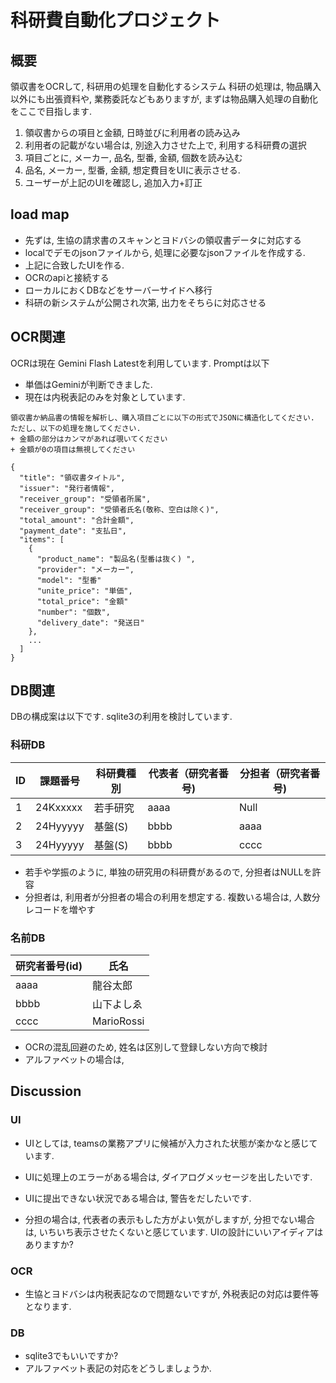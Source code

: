# 科研費自動化プロジェクト

## 概要
領収書をOCRして, 科研用の処理を自動化するシステム
科研の処理は, 物品購入以外にも出張資料や, 業務委託などもありますが,
まずは物品購入処理の自動化をここで目指します.

1. 領収書からの項目と金額, 日時並びに利用者の読み込み
1. 利用者の記載がない場合は, 別途入力させた上で, 利用する科研費の選択
1. 項目ごとに, メーカー, 品名, 型番, 金額, 個数を読み込む
1. 品名, メーカー, 型番, 金額, 想定費目をUIに表示させる.
1. ユーザーが上記のUIを確認し, 追加入力+訂正

## load map
+ 先ずは, 生協の請求書のスキャンとヨドバシの領収書データに対応する
+ localでデモのjsonファイルから,
処理に必要なjsonファイルを作成する.
+ 上記に合致したUIを作る.
+ OCRのapiと接続する
+ ローカルにおくDBなどをサーバーサイドへ移行
+ 科研の新システムが公開され次第,
出力をそちらに対応させる

## OCR関連
OCRは現在 Gemini Flash Latestを利用しています.
Promptは以下

+ 単価はGeminiが判断できました.
+ 現在は内税表記のみを対象としています.

```
領収書か納品書の情報を解析し、購入項目ごとに以下の形式でJSONに構造化してください.
ただし、以下の処理を施してください.
+ 金額の部分はカンマがあれば覗いてください
+ 金額が0の項目は無視してください 

{
  "title": "領収書タイトル",
  "issuer": "発行者情報",
  "receiver_group": "受領者所属",
  "receiver_group": "受領者氏名(敬称、空白は除く)",
  "total_amount": "合計金額",
  "payment_date": "支払日",
  "items": [
    {
      "product_name": "製品名(型番は抜く) ",
      "provider": "メーカー",
      "model": "型番"
      "unite_price": "単価",
      "total_price": "金額"
      "number": "個数",
      "delivery_date": "発送日"
    },
    ...
  ]
}
```

## DB関連
DBの構成案は以下です.
sqlite3の利用を検討しています.

### 科研DB
| ID | 課題番号 | 科研費種別      | 代表者（研究者番号) | 分担者（研究者番号) |
|----|--------------|----------------|---------------------|---------------------|
|1| 24Kxxxxx | 若手研究 | aaaa | Null |
|2| 24Hyyyyy | 基盤(S) | bbbb | aaaa |
|3| 24Hyyyyy | 基盤(S) | bbbb | cccc |

+ 若手や学振のように, 単独の研究用の科研費があるので, 分担者はNULLを許容
+ 分担者は, 利用者が分担者の場合の利用を想定する. 複数いる場合は,
人数分レコードを増やす

### 名前DB

| 研究者番号(id) | 氏名 |
| -- | -- |
| aaaa | 龍谷太郎 |
| bbbb | 山下よしゑ |
| cccc | MarioRossi |

+ OCRの混乱回避のため, 姓名は区別して登録しない方向で検討
+ アルファベットの場合は, 

## Discussion
### UI
+ UIとしては, teamsの業務アプリに候補が入力された状態が楽かなと感じています.

+ UIに処理上のエラーがある場合は, ダイアログメッセージを出したいです.

+ UIに提出できない状況である場合は, 警告をだしたいです.

+ 分担の場合は, 代表者の表示もした方がよい気がしますが,
分担でない場合は, いちいち表示させたくないと感じています.
UIの設計にいいアイディアはありますか?

### OCR
+ 生協とヨドバシは内税表記なので問題ないですが,
外税表記の対応は要件等となります.

### DB
+ sqlite3でもいいですか?
+ アルファベット表記の対応をどうしましょうか.

